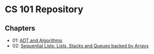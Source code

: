 # CS 101 Repository

## Chapters
* 01: [ADT and Algorithms](01-adt-and-algorithms/README.md)
* 02: [Sequential Lists: Lists, Stacks and Queues backed by Arrays](02-sequential-lists/README.md)
